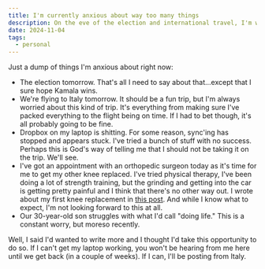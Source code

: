 ```yaml
---
title: I'm currently anxious about way too many things
description: On the eve of the election and international travel, I'm worried about a lot of stuff.
date: 2024-11-04
tags:
  - personal
---
```


Just a dump of things I'm anxious about right now:

- The election tomorrow. That's all I need to say about that...except that I sure hope Kamala wins.
- We're flying to Italy tomorrow. It should be a fun trip, but I'm always worried about this kind of trip. It's everything from making sure I've packed everything to the flight being on time. If I had to bet though, it's all probably going to be fine.
- Dropbox on my laptop is shitting. For some reason, sync'ing has stopped and appears stuck. I've tried a bunch of stuff with no success. Perhaps this is God's way of telling me that I should not be taking it on the trip. We'll see.
- I've got an appointment with an orthopedic surgeon today as it's time for me to get my other knee replaced. I've tried physical therapy, I've been doing a lot of strength training, but the grinding and getting into the car is getting pretty painful and I think that there's no other way out. I wrote about my first knee replacement in [this post](/posts/my-winding-road-toward-knee-replacement-surgery/). And while I know what to expect, I'm not looking forward to this at all.
- Our 30-year-old son struggles with what I'd call "doing life." This is a constant worry, but moreso recently.

Well, I said I'd wanted to write more and I thought I'd take this opportunity to do so. If I can't get my laptop working, you won't be hearing from me here until we get back (in a couple of weeks). If I can, I'll be posting from Italy.
